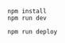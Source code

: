 ```
npm install
npm run dev
```

```
npm run deploy
```
<!-- inn every changes that was taken in the schema prisma file then we have to run "npx prisma migrate dev --name init_schema" and npx prisma generate -->

<!-- DATABASE_URL="prisma://accelerate.prisma-data.net/?api_key=eyJhbGciOiJIUzI1NiIsInR5cCI6IkpXVCJ9.eyJhcGlfa2V5IjoiMTQwM2Y0NGYtMjkxNy00MTExLTlmNDUtN2JiN2UzZWU3ZDM2IiwidGVuYW50X2lkIjoiODc4OWM1Y2FlMGExYzVhZDRlOGVjM2Q4YjVlZTIyMGFjYjAyNzU5NWFjYjExN2U2YjBiZGFiOGVlYTAyOThkOCIsImludGVybmFsX3NlY3JldCI6IjZhYTUzMDc0LTZiMTktNDcyNS04ZGY4LTA5ZjZkYmRiOGM3OCJ9.Zja65LQYsRQoY6uZ1o-QbpzFNPaLfW7AP2cd_LMlkLs" -->